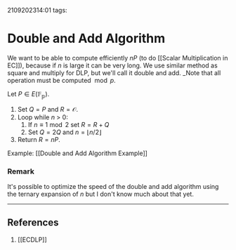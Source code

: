 2109202314:01
tags: 
# Double and Add Algorithm

We want to be able to compute efficiently $nP$ (to do [[Scalar Multiplication in EC]]), because if $n$ is large it can be very long.
We use similar method as square and multiply for DLP, but we'll call it double and add.
_Note that all operation must be computed $\bmod p$.

Let $P\in E(\mathbb{F_p})$.
1. Set $Q=P$ and $R=\mathcal{O}$.
2. Loop while $n$ > 0:
	1. If $n\equiv1\bmod2$ set $R=R+Q$
	2. Set $Q=2Q$ and $n=\lfloor n/2\rfloor$
3. Return $R=nP$.

Example: [[Double and Add Algorithm Example]]
### Remark
It's possible to optimize the speed of the double and add algorithm using the ternary expansion of $n$ but I don't know much about that yet.


---
## References
1. [[ECDLP]]